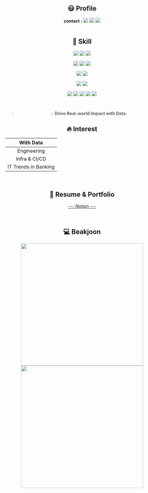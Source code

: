 <div align="center">  

## 😃 Profile

**contact :** <a href="mailto:joohoo621@gmail.com" target="_blank"><img src="https://img.shields.io/badge/Gmail-EA4335?style=flat-square&logo=Gmail&logoColor=white"/></a>
<a href="https://www.linkedin.com/in/rlawngh621/" target="_blank"><img src="https://img.shields.io/badge/LinkedIn-0A66C2?style=flat-square&logo=LinkedIn&logoColor=white"/></a>
<a href="https://jh-codingdiary.tistory.com/" target="_blank"><img src="https://img.shields.io/badge/Tech Blog-11B48F?style=flat-square&logo=vimeo&logoColor=white"/></a> 
<br>
<br>


  
## 🧐 Skill

<p align="center">
  <img src="https://img.shields.io/badge/Java-007396?style=flat-square&logo=java&logoColor=white"/>
  <img src="https://img.shields.io/badge/Python-3776AB?&logo=python&logoColor=white">
  <img src="https://img.shields.io/badge/kql-123FAE?&logo=kql&logoColor=white">
</p>
<p align="center">
    <img src="https://img.shields.io/badge/Docker-2496ED?&logo=docker&logoColor=white">
    <img src="https://img.shields.io/badge/prometheus-FF4000?&logo=prometheus&logoColor=white">
    <img src="https://img.shields.io/badge/grafana-FF8000?&logo=grafana&logoColor=white">
</p>
<p align="center">
    <img src="https://img.shields.io/badge/Apache airflow-017CEE?&logo=apacheairflow&logoColor=white">
    <img src="https://img.shields.io/badge/apachesuperset-20A6C9?&logo=apachesuperset&logoColor=white">
</p>
<p align="center">
  <img src="https://img.shields.io/badge/azure-2496ED?&logo=azure&logoColor=white">
  <img src="https://img.shields.io/badge/aws-232F3E?&logo=amazonwebservices&logoColor=white">
</p>
<p align="center">
    <img src="https://img.shields.io/badge/amazon Redshift-8C4FFF?&logo=amazonredshift&logoColor=white">
    <img src="https://img.shields.io/badge/MySQL-4479A1?&logo=mysql&logoColor=white">
    <img src="https://img.shields.io/badge/postgresql-4169E1?&logo=postgresql&logoColor=white">
    <img src="https://img.shields.io/badge/oracle-017CEE?&logo=oracle&logoColor=white">
    <img src="https://img.shields.io/badge/mssql-217FEE?&logo=mssql&logoColor=white">
</p>
<br>


> 💡 **Drive Real-world Impact with Data**
## 🔥 Interest
| With Data |
|:------------------------:|
| Engineering  |
| Infra & CI/CD     |
| IT Trends in Banking |
<br>

## 📑 Resume & Portfolio
<p align="center">
<a href="https://valuable-shoemaker-52a.notion.site/b2aba10993c64ecc927225d5fb9381ff" target="_blank">--- Notion ---</a><br>
</p>

<br>

## 💻 Beakjoon
<div align="center">
        <img src="http://mazassumnida.wtf/api/v2/generate_badge?boj=joohoo621" width="400">
        <img src="http://mazandi.herokuapp.com/api?handle=joohoo621&theme=warm" width="400">
       </div>
</div>
